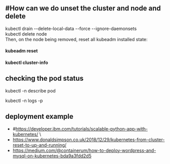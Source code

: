 ## #How can we do unset the cluster and node and delete

kubectl drain <node name> --delete-local-data --force --ignore-daemonsets \
kubectl delete node <node name> \
Then, on the node being removed, reset all kubeadm installed state: 

#### kubeadm reset

#### kubectl cluster-info

## checking the pod status
kubectl -n <namespace-name> describe pod <pod name>

kubectl -n <namespace-name> logs -p  <pod name> 
  
## deployment example
- #https://developer.ibm.com/tutorials/scalable-python-app-with-kubernetes/ \
- https://www.donaldsimpson.co.uk/2018/12/29/kubernetes-from-cluster-reset-to-up-and-running/
- https://medium.com/@containerum/how-to-deploy-wordpress-and-mysql-on-kubernetes-bda9a3fdd2d5

